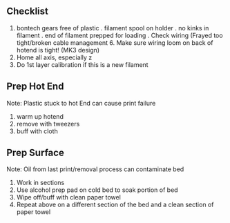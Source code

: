 ## Checklist
1. bontech gears free of plastic
. filament spool on holder
. no kinks in filament
. end of filament prepped for loading
. Check wiring (Frayed too tight/broken cable management
	6. Make sure wiring loom on back of hotend is tight! (MK3 design)
6. Home all axis, especially z
7. Do 1st layer calibration if this is a new filament

## Prep Hot End
Note: Plastic stuck to hot End can cause print failure
1.  warm up hotend
1. remove with tweezers
1. buff with cloth

## Prep Surface
Note: Oil from last print/removal process can contaminate bed

1. Work in sections
1. Use alcohol prep pad on cold bed to soak portion of bed
1. Wipe off/buff with clean paper towel
1. Repeat above on a different section of the bed and a clean section of paper towel


<!--stackedit_data:
eyJoaXN0b3J5IjpbMTQ4NTg3NDAzOCwxNzAzODQwNjc2LDExMD
Q5MTM2MTksMTczNjQwNDY5MSwyMDQ2NTU2OTgwLC0yMjM4MDM0
NzJdfQ==
-->